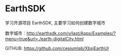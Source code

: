 # EarthSDK 

学习开源项目 EarthSDK, 主要学习如何创建数字城市

数字城市：http://earthsdk.com/v/last/Apps/Examples/?menu=true&url=./earth-digitalCity.html

GITHUB: https://github.com/cesiumlab/XbsjEarthUI
